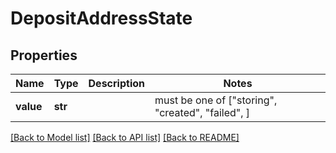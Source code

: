 # DepositAddressState


## Properties
Name | Type | Description | Notes
------------ | ------------- | ------------- | -------------
**value** | **str** |  |  must be one of ["storing", "created", "failed", ]

[[Back to Model list]](../README.md#documentation-for-models) [[Back to API list]](../README.md#documentation-for-api-endpoints) [[Back to README]](../README.md)


